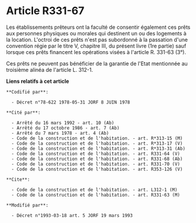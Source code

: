 # Article R331-67

Les établissements prêteurs ont la faculté de consentir également ces prêts aux personnes physiques ou morales qui destinent
un ou des logements à la location. L'octroi de ces prêts n'est pas subordonné à la passation d'une convention régie par le
titre V, chapitre III, du présent livre (1re partie) sauf lorsque ces prêts financent les opérations visées à l'article R.
331-63 (3°).

Ces prêts ne peuvent pas bénéficier de la garantie de l'Etat mentionnée au troisième alinéa de l'article L. 312-1.

**Liens relatifs à cet article**

	**Codifié par**:

	  - Décret n°78-622 1978-05-31 JORF 8 JUIN 1978

	**Cité par**:

	  - Arrêté du 16 mars 1992 - art. 10 (Ab)
	  - Arrêté du 17 octobre 1986 - art. 7 (Ab)
	  - Arrêté du 7 mars 1978 - art. 4 (Ab)
	  - Code de la construction et de l'habitation. - art. R*313-15 (M)
	  - Code de la construction et de l'habitation. - art. R*313-17 (V)
	  - Code de la construction et de l'habitation. - art. R*313-31 (Ab)
	  - Code de la construction et de l'habitation. - art. R331-64 (V)
	  - Code de la construction et de l'habitation. - art. R331-68 (Ab)
	  - Code de la construction et de l'habitation. - art. R331-70 (V)
	  - Code de la construction et de l'habitation. - art. R353-126 (V)

	**Cite**:

	  - Code de la construction et de l'habitation. - art. L312-1 (M)
	  - Code de la construction et de l'habitation. - art. R331-63 (M)

	**Modifié par**:

	  - Décret n°1993-03-18 art. 5 JORF 19 mars 1993
